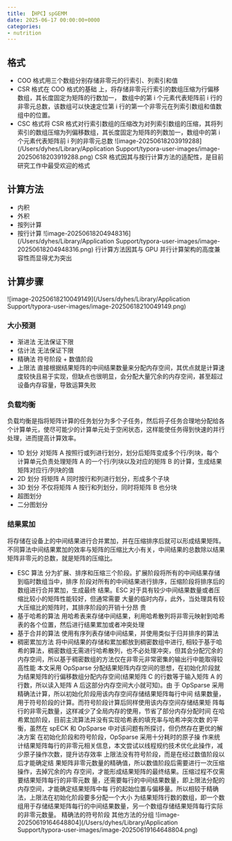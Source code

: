 ```yaml
---
title: 【HPC】spGEMM
date: 2025-06-17 00:00:00+0000
categories: 
- nutrition
---
```

## 格式

* COO 格式用三个数组分别存储非零元的行索引、列索引和值
* CSR 格式在 COO 格式的基础 上，将存储非零元行索引的数组压缩为行偏移数组，其长度固定为矩阵的行数加一， 数组中的第 i 个元素代表矩阵前 i 行的非零元总数，该数组可以快速定位第 i 行的第一个非零元在列索引数组和值数组中的位置。
* CSC 格式将 CSR 格式对行索引数组的压缩改为对列索引数组的压缩，其将列索引的数组压缩为列偏移数组，其长度固定为矩阵的列数加一，数组中的第 i 个元素代表矩阵前 i 列的非零元总数
![image-20250618203919288](/Users/dyhes/Library/Application Support/typora-user-images/image-20250618203919288.png)
CSR 格式因其与按行计算方法的适配性，是目前研究工作中最受欢迎的格式
## 计算方法

* 内积
* 外积
* 按列计算
* 按行计算
  ![image-20250618204948316](/Users/dyhes/Library/Application Support/typora-user-images/image-20250618204948316.png)
  行计算方法因其与 GPU 并行计算架构的高度兼容性而显得尤为突出
## 计算步骤

![image-20250618210049149](/Users/dyhes/Library/Application Support/typora-user-images/image-20250618210049149.png)
### 大小预测

* 渐进法
  无法保证下限
* 估计法
  无法保证下限
* 精确法
  符号阶段 + 数值阶段
* 上限法
  直接根据结果矩阵的中间结果数量来分配内存空间，其优点就是计算速度较快且易于实现，但缺点也很明显，会分配大量冗余的内存空间，甚至超过设备内存容量，导致运算失败
### 负载均衡

负载均衡是指将矩阵计算的任务划分为多个子任务，然后将子任务合理地分配给各个计算单元，使尽可能少的计算单元处于空闲状态，这样能使任务得到快速的并行处理，进而提高计算效率。
* 1D 划分
  对矩阵 A 按照行或列进行划分，划分后矩阵变成多个行/列块，每个计算单元负责处理矩阵 A 的一个行/列块以及对应的矩阵 B 的计算，生成结果矩阵对应行/列块的值
* 2D 划分
  将矩阵 A 同时按行和列进行划分，形成多个子块
* 3D 划分
  不仅将矩阵 A 按行和列划分，同时将矩阵 B 也分块
* 超图划分
* 二分图划分
### 结果累加

将存储在设备上的中间结果进行合并累加，并在压缩排序后就可以形成结果矩阵。不同算法中间结果累加的效率与矩阵的压缩比大小有关，中间结果的总数除以结果矩阵非零元的总数，就是矩阵的压缩比。
* ESC 算法
  分为扩展、排序和压缩三个阶段。扩展阶段将所有的中间结果存储到临时数组当中，排序 阶段对所有的中间结果进行排序，压缩阶段将排序后的数组进行合并累加，生成最终 结果。ESC 对于具有较少中间结果数量或者压缩比较小的矩阵性能较好，但通常需要 大量的临时内存，此外，当处理具有较大压缩比的矩阵时，其排序阶段的开销十分昂 贵
* 基于哈希的算法
  用哈希表来存储中间结果，利用哈希散列将非零元映射到哈希表的各个位置，然后进行结果累加或者冲突处理
* 基于合并的算法
  使用有序列表存储中间结果，并使用类似于归并排序的算法
* 稠密累加方法
  将中间结果的存储和累加都放到稠密数组中进行, 相较于基于哈希的算法，稠密数组无需进行哈希散列，也不必处理冲突，但其会分配冗余的内存空间，所以基于稠密数组的方法仅在非零元非常密集的输出行中能取得较高性能
  本文采用 OpSparse 分配结果矩阵内存空间的思想，在初始化阶段就为结果矩阵的行偏移数组分配内存空间(结果矩阵 C 的行数等于输入矩阵 A 的行数，所以读入矩阵 A 后这部分内存空间大小就可知)。由 于 OpSparse 采用精确法计算，所以初始化阶段用该内存空间存储结果矩阵每行中间 结果数量，用于符号阶段的计算。而符号阶段计算后同样使用该内存空间存储结果矩 阵每行的非零元数量，这样减少了全局内存的使用，节省了部分内存分配时间
  在哈希累加阶段，目前主流算法并没有实现哈希表的填充率与哈希冲突次数 的平衡，虽然在 spECK 和 OpSparse 中对该问题有所探讨，但仍然存在更优的解决方案
  在初始化阶段和符号阶段，OpSparse 采用十分耗时的原子操 作来统计结果矩阵每行的非零元相关信息，本文尝试以线程规约技术优化此操作，减 少原子操作次数，提升访存效率
  上限法没有符号阶段，而是在经过数值阶段以后才能确定结 果矩阵非零元数量的精确值，所以数值阶段后需要进行一次压缩操作，去掉冗余的内 存空间，才能形成结果矩阵的最终结果。压缩过程不仅需要结果矩阵每行的非零元数 量，还需要每行的中间结果数量，即上限法分配的内存空间，才能确定结果矩阵中每 行的起始位置与偏移量。所以相较于精确法，上限法在初始化阶段要多分配一个大小 为结果矩阵行数的数组，即一个数组用于存储结果矩阵每行的中间结果数量，另一个数组存储结果矩阵每行实际的非零元数量。
  精确法的符号阶段
  其他方法的分组
  ![image-20250619164648804](/Users/dyhes/Library/Application Support/typora-user-images/image-20250619164648804.png)
